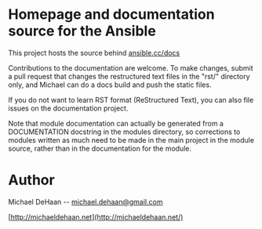Homepage and documentation source for the Ansible
=================================================

This project hosts the source behind [ansible.cc/docs](http://ansible.cc/docs)

Contributions to the documentation are welcome.  To make changes, submit a pull request
that changes the restructured text files in the "rst/" directory only, and Michael can
do a docs build and push the static files.

If you do not want to learn RST format (ReStructured Text), you can also file issues
on the documentation project. 

Note that module documentation can actually be generated from a DOCUMENTATION docstring
in the modules directory, so corrections to modules written as much need to be made
in the main project in the module source, rather than in the documentation for the module.

Author
======

Michael DeHaan -- michael.dehaan@gmail.com

[http://michaeldehaan.net](http://michaeldehaan.net/)

